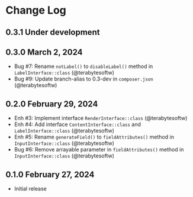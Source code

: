 # Change Log

## 0.3.1 Under development

## 0.3.0 March 2, 2024

- Bug #7: Rename `notLabel()` to `disableLabel()` method in `LabelInterface::class` (@terabytesoftw)
- Bug #9: Update branch-alias to 0.3-dev in `composer.json` (@terabytesoftw)

## 0.2.0 February 29, 2024

- Enh #3: Implement interface `RenderInterface::class` (@terabytesoftw)
- Enh #4: Add interface `ContentInterface::class` and `LabelInterface::class` (@terabytesoftw)
- Enh #5: Rename `generateField()` to `fieldAttributes()` method in `InputInterface::class` (@terabytesoftw)
- Bug #6: Remove arrayable parameter in `fieldAttributes()` method in `InputInterface::class` (@terabytesoftw)

## 0.1.0 February 27, 2024

- Initial release

